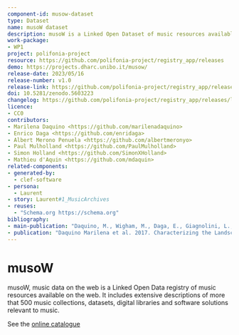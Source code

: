 ```yaml
---
component-id: musow-dataset
type: Dataset
name: musoW dataset
description: musoW is a Linked Open Dataset of music resources available on the web. Data are described according to Schema.org and are served online in a dedicated platform for authoring, publishing and searching.
work-package:
- WP1
project: polifonia-project
resource: https://github.com/polifonia-project/registry_app/releases
demo: https://projects.dharc.unibo.it/musow/
release-date: 2023/05/16
release-number: v1.0
release-link: https://github.com/polifonia-project/registry_app/releases/latest
doi: 10.5281/zenodo.5603223
changelog: https://github.com/polifonia-project/registry_app/releases/latest
licence:
- CC0
contributors:
- Marilena Daquino <https://github.com/marilenadaquino>
- Enrico Daga <https://github.com/enridaga>
- Albert Merono Penuela <https://github.com/albertmeronyo>
- Paul Mulholland <https://github.com/PaulMulholland>
- Simon Holland <https://github.com/SimonXHolland>
- Mathieu d'Aquin <https://github.com/mdaquin>
related-components:
- generated-by:
  - clef-software
- persona:
  - Laurent
- story: Laurent#1_MusicArchives
- reuses:
  - "Schema.org https://schema.org"
bibliography:
- main-publication: "Daquino, M., Wigham, M., Daga, E., Giagnolini, L., & Tomasi, F. (2023). Clef. a linked open data native system for crowdsourcing. JOCCH. DOI: https://dl.acm.org/doi/10.1145/3594721 "
- publication: "Daquino Marilena et al. 2017. Characterizing the Landscape of Musical Data on the Web: state of the art and challenges. In Second Workshop on Humanities in the Semantic Web - WHiSe II, 21-25 Oct 2017, Vienna, Austria."
---
```


# musoW

musoW, music data on the web is a Linked Open Data registry of music resources available on the web. It includes extensive descriptions of more that 500 music collections, datasets, digital libraries and software solutions relevant to music.

See the [online catalogue](https://w3id.org/musow/)
